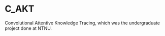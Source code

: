 # C_AKT
Convolutional Attentive Knowledge Tracing, which was the undergraduate project done at NTNU.
